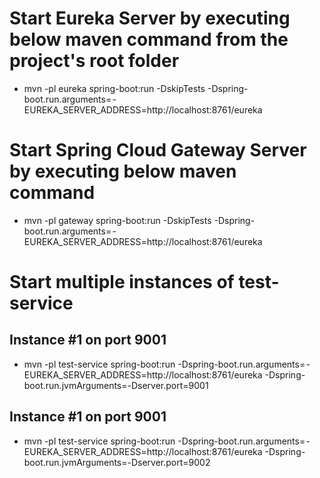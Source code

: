 # Start Eureka Server by executing below maven command from the project's root folder

- mvn -pl eureka spring-boot:run -DskipTests -Dspring-boot.run.arguments= - EUREKA_SERVER_ADDRESS=http://localhost:8761/eureka

# Start Spring Cloud Gateway Server by executing below maven command

- mvn -pl gateway spring-boot:run -DskipTests -Dspring-boot.run.arguments= - EUREKA_SERVER_ADDRESS=http://localhost:8761/eureka

# Start multiple instances of test-service 

## Instance #1 on port 9001

- mvn -pl test-service spring-boot:run -Dspring-boot.run.arguments= - EUREKA_SERVER_ADDRESS=http://localhost:8761/eureka -Dspring-boot.run.jvmArguments=-Dserver.port=9001

## Instance #1 on port 9001

- mvn -pl test-service spring-boot:run -Dspring-boot.run.arguments= - EUREKA_SERVER_ADDRESS=http://localhost:8761/eureka -Dspring-boot.run.jvmArguments=-Dserver.port=9002

